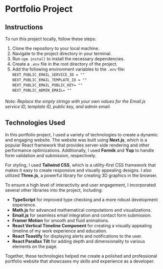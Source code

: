 # Portfolio Project

## Instructions

To run this project locally, follow these steps:

1. Clone the repository to your local machine.
2. Navigate to the project directory in your terminal.
3. Run `npm install` to install the necessary dependencies.
4. Create a `.env` file in the root directory of the project.
5. Add the following environment variables to the `.env` file:  
   `NEXT_PUBLIC_EMAIL_SERVICE_ID = ""`  
    `NEXT_PUBLIC_EMAIL_TEMPLATE_ID = ""`  
    `NEXT_PUBLIC_EMAIL_PUBLIC_KEY= ""`  
    `NEXT_PUBLIC_ADMIN_EMAIL= ""`

###### Note: Replace the empty strings with your own values for the Email.js service ID, template ID, public key, and admin email.

## Technologies Used

In this portfolio project, I used a variety of technologies to create a dynamic and engaging website. The website was built using **Next.js**, which is a popular React framework that provides server-side rendering and other performance optimizations. Additionally, I used **Formik** and **Yup** to handle form validation and submission, respectively.

For styling, I used **Tailwind CSS**, which is a utility-first CSS framework that makes it easy to create responsive and visually appealing designs. I also utilized **Three.js**, a powerful library for creating 3D graphics in the browser.

To ensure a high level of interactivity and user engagement, I incorporated several other libraries into the project, including:

- **TypeScript** for improved type checking and a more robust development experience.
- **Math.js** for advanced mathematical computations and visualizations.
- **Email.js** for seamless email integration and contact form submission.
- **Framer Motion** for smooth and fluid animations.
- **React Vertical Timeline Component** for creating a visually appealing timeline of my work experience and education.
- **React Toastify** for displaying alerts and notifications to the user.
- **React Parallax Tilt** for adding depth and dimensionality to various elements on the page.

Together, these technologies helped me create a polished and professional portfolio website that showcases my skills and experience as a developer.
